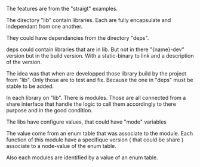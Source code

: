 
The features are from the "straigt" examples.

The directory "lib" contain libraries.
Each are fully encapsulate and independant from one another.

They could have dependancies
from the directory "deps".

deps could contain libraries
that are in lib.
But not in there "{name}-dev" version
but in the build version.
With a static-binary to link
and a description of the version.

The idea was that when are developped
those library build by the project from "lib".
Only those are to test and fix.
Because the one in "deps" must be stable
to be added.

In each library on "lib".
There is modules.
Those are all connected
from a share interface
that handle the logic
to call them accordingly
to there purpose
and in the good condition.

The libs have configure values,
that could have "mode" variables

The value come from an enum table
that was associate to the module.
Each function of this module
have a specifique version ( that could be share )
associate to a node-value of the enum table.

Also each modules are identified by a value of an enum table.



